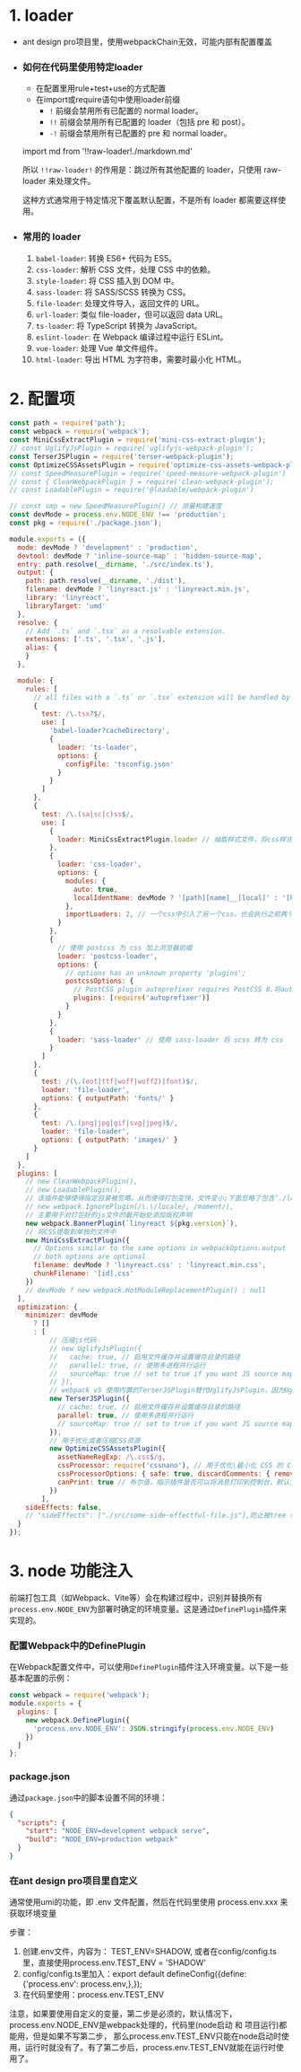 # 1. loader
- ant design pro项目里，使用webpackChain无效，可能内部有配置覆盖

- ### 如何在代码里使用特定loader
  - 在配置里用rule+test+use的方式配置
  - 在import或require语句中使用loader前缀
    - `!` 前缀会禁用所有已配置的 normal loader。
    - `!!` 前缀会禁用所有已配置的 loader（包括 pre 和 post）。
    - `-!` 前缀会禁用所有已配置的 pre 和 normal loader。
    
  import md from '!!raw-loader!./markdown.md'

  所以 `!!raw-loader!` 的作用是：跳过所有其他配置的 loader，只使用 raw-loader 来处理文件。

  这种方式通常用于特定情况下覆盖默认配置，不是所有 loader 都需要这样使用。

- ### 常用的 loader
  1. `babel-loader`: 转换 ES6+ 代码为 ES5。
  2. `css-loader`: 解析 CSS 文件，处理 CSS 中的依赖。
  3. `style-loader`: 将 CSS 插入到 DOM 中。
  4. `sass-loader`: 将 SASS/SCSS 转换为 CSS。
  5. `file-loader`: 处理文件导入，返回文件的 URL。
  6. `url-loader`: 类似 file-loader，但可以返回 data URL。
  7. `ts-loader`: 将 TypeScript 转换为 JavaScript。
  8. `eslint-loader`: 在 Webpack 编译过程中运行 ESLint。
  9. `vue-loader`: 处理 Vue 单文件组件。
  10. `html-loader`: 导出 HTML 为字符串，需要时最小化 HTML。


# 2. 配置项

```js
const path = require('path');
const webpack = require('webpack');
const MiniCssExtractPlugin = require('mini-css-extract-plugin');
// const UglifyJsPlugin = require('uglifyjs-webpack-plugin');
const TerserJSPlugin = require('terser-webpack-plugin');
const OptimizeCSSAssetsPlugin = require('optimize-css-assets-webpack-plugin');
// const SpeedMeasurePlugin = require('speed-measure-webpack-plugin')
// const { CleanWebpackPlugin } = require('clean-webpack-plugin');
// const LoadablePlugin = require('@loadable/webpack-plugin')

// const smp = new SpeedMeasurePlugin() // 测量构建速度
const devMode = process.env.NODE_ENV !== 'production';
const pkg = require('./package.json');

module.exports = ({
  mode: devMode ? 'development' : 'production',
  devtool: devMode ? 'inline-source-map' : 'hidden-source-map',
  entry: path.resolve(__dirname, './src/index.ts'),
  output: {
    path: path.resolve(__dirname, './dist'),
    filename: devMode ? 'linyreact.js' : 'linyreact.min.js',
    library: 'linyreact',
    libraryTarget: 'umd'
  },
  resolve: {
    // Add `.ts` and `.tsx` as a resolvable extension.
    extensions: ['.ts', '.tsx', '.js'],
    alias: {
    }
  },

  module: {
    rules: [
      // all files with a `.ts` or `.tsx` extension will be handled by `ts-loader`
      {
        test: /\.tsx?$/,
        use: [
          'babel-loader?cacheDirectory',
          {
            loader: 'ts-loader',
            options: {
              configFile: 'tsconfig.json'
            }
          }
        ]
      },
      {
        test: /\.(sa|sc|c)ss$/,
        use: [
          {
            loader: MiniCssExtractPlugin.loader // 抽取样式文件，将css样式文件用link标签引入，使用此loader就不需要用style-loader，即使用了也不会有效果
          },
          {
            loader: 'css-loader',
            options: {
              modules: {
                auto: true,
                localIdentName: devMode ? '[path][name]__[local]' : '[hash:base64:5]'
              },
              importLoaders: 2, // 一个css中引入了另一个css，也会执行之前两个loader，即postcss-loader和sass-loader
            }
          },
          {
            // 使用 postcss 为 css 加上浏览器前缀
            loader: 'postcss-loader',
            options: {
              // options has an unknown property 'plugins';
              postcssOptions: {
                // PostCSS plugin autoprefixer requires PostCSS 8.将autoprefixer降到8.0.0版本
                plugins: [require('autoprefixer')]
              }
            }
          },
          {
            loader: 'sass-loader' // 使用 sass-loader 将 scss 转为 css
          }
        ]
      },
      {
        test: /(\.(eot|ttf|woff|woff2)|font)$/,
        loader: 'file-loader',
        options: { outputPath: 'fonts/' }
      },
      {
        test: /\.(png|jpg|gif|svg|jpeg)$/,
        loader: 'file-loader',
        options: { outputPath: 'images/' }
      }
    ]
  },
  plugins: [
    // new CleanWebpackPlugin(),
    // new LoadablePlugin(),
    // 该插件能够使得指定目录被忽略，从而使得打包变快，文件变小;下面忽略了包含’./locale/'该字段路径的文件目录,但是也使得我们使用的时候不能显示中文语言了，所以这个时候可以手动引入中文语言的目录
    // new webpack.IgnorePlugin(/\.\/locale/, /moment/),
    // 主要用于对打包好的js文件的最开始处添加版权声明
    new webpack.BannerPlugin(`linyreact ${pkg.version}`),
    // 将CSS提取到单独的文件中
    new MiniCssExtractPlugin({
      // Options similar to the same options in webpackOptions.output
      // both options are optional
      filename: devMode ? 'linyreact.css' : 'linyreact.min.css',
      chunkFilename: '[id].css'
    })
    // devMode ? new webpack.HotModuleReplacementPlugin() : null
  ],
  optimization: {
    minimizer: devMode
      ? []
      : [
          // 压缩js代码
          // new UglifyJsPlugin({
          //   cache: true, // 启用文件缓存并设置缓存目录的路径
          //   parallel: true, // 使用多进程并行运行
          //   sourceMap: true // set to true if you want JS source maps
          // }),
          // webpack v5 使用内置的TerserJSPlugin替代UglifyJsPlugin，因为UglifyJsPlugin不支持ES6
          new TerserJSPlugin({
            // cache: true, // 启用文件缓存并设置缓存目录的路径
            parallel: true, // 使用多进程并行运行
            // sourceMap: true // set to true if you want JS source maps
          }),
          // 用于优化或者压缩CSS资源
          new OptimizeCSSAssetsPlugin({
            assetNameRegExp: /\.css$/g,
            cssProcessor: require('cssnano'), // 用于优化\最小化 CSS 的 CSS 处理器，默认为 cssnano
            cssProcessorOptions: { safe: true, discardComments: { removeAll: true } }, // 传递给 cssProcesso
            canPrint: true // 布尔值，指示插件是否可以将消息打印到控制台，默认为 true
          })
        ],
    sideEffects: false,
    // "sideEffects": ["./src/some-side-effectful-file.js"],防止被tree shaking
  }
});

```

# 3. node 功能注入

  前端打包工具（如Webpack、Vite等）会在构建过程中，识别并替换所有`process.env.NODE_ENV`为部署时确定的环境变量。这是通过`DefinePlugin`插件来实现的。

  ### 配置Webpack中的DefinePlugin

  在Webpack配置文件中，可以使用`DefinePlugin`插件注入环境变量。以下是一些基本配置的示例：

  ```javascript
  const webpack = require('webpack');
  module.exports = {
    plugins: [
      new webpack.DefinePlugin({
        'process.env.NODE_ENV': JSON.stringify(process.env.NODE_ENV)
      })
    ]
  };
  ```

  ### package.json

  通过`package.json`中的脚本设置不同的环境：

  ```json
  {
    "scripts": {
      "start": "NODE_ENV=development webpack serve",
      "build": "NODE_ENV=production webpack"
    }
  }
  ```

  ### 在ant design pro项目里自定义
  通常使用umi的功能，即 .env 文件配置，然后在代码里使用 process.env.xxx 来获取环境变量
  
  步骤：
  1. 创建.env文件，内容为： TEST_ENV=SHADOW, 或者在config/config.ts里，直接使用process.env.TEST_ENV = 'SHADOW'
  2. config/config.ts里加入：export default defineConfig({define: {'process.env': process.env,},});
  3. 在代码里使用：process.env.TEST_ENV
  
  注意，如果要使用自定义的变量，第二步是必须的，默认情况下，process.env.NODE_ENV是webpack处理的，代码里(node启动 和 项目运行)都能用，但是如果不写第二步，
  那么process.env.TEST_ENV只能在node启动时使用，运行时就没有了。有了第二步后，process.env.TEST_ENV就能在运行时使用了。